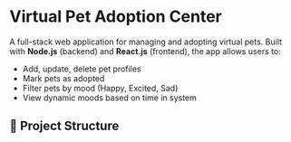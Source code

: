 #  Virtual Pet Adoption Center

A full-stack web application for managing and adopting virtual pets. Built with **Node.js** (backend) and **React.js** (frontend), the app allows users to:

- Add, update, delete pet profiles
- Mark pets as adopted
- Filter pets by mood (Happy, Excited, Sad)
- View dynamic moods based on time in system

## 📁 Project Structure

